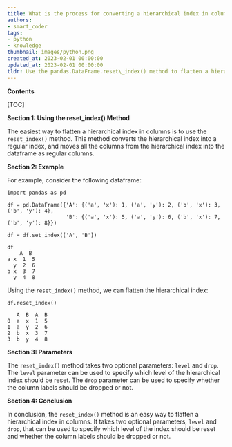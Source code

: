 ```yaml
---
title: What is the process for converting a hierarchical index in columns to a single level?
authors:
- smart_coder
tags:
- python
- knowledge
thumbnail: images/python.png
created_at: 2023-02-01 00:00:00
updated_at: 2023-02-01 00:00:00
tldr: Use the pandas.DataFrame.reset\_index() method to flatten a hierarchical index in columns.
---
```


**Contents**

[TOC]

**Section 1: Using the reset_index() Method**

The easiest way to flatten a hierarchical index in columns is to use the `reset_index()` method. This method converts the hierarchical index into a regular index, and moves all the columns from the hierarchical index into the dataframe as regular columns.

**Section 2: Example**

For example, consider the following dataframe:

```
import pandas as pd

df = pd.DataFrame({'A': {('a', 'x'): 1, ('a', 'y'): 2, ('b', 'x'): 3, ('b', 'y'): 4},
                   'B': {('a', 'x'): 5, ('a', 'y'): 6, ('b', 'x'): 7, ('b', 'y'): 8}})

df = df.set_index(['A', 'B'])

df
    A  B
a x  1  5
  y  2  6
b x  3  7
  y  4  8
```

Using the `reset_index()` method, we can flatten the hierarchical index:

```
df.reset_index()

   A  B  A  B
0  a  x  1  5
1  a  y  2  6
2  b  x  3  7
3  b  y  4  8
```

**Section 3: Parameters**

The `reset_index()` method takes two optional parameters: `level` and `drop`. The `level` parameter can be used to specify which level of the hierarchical index should be reset. The `drop` parameter can be used to specify whether the column labels should be dropped or not.

**Section 4: Conclusion**

In conclusion, the `reset_index()` method is an easy way to flatten a hierarchical index in columns. It takes two optional parameters, `level` and `drop`, that can be used to specify which level of the index should be reset and whether the column labels should be dropped or not.
